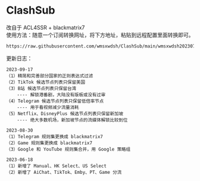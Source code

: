 # ClashSub

改自于 ACL4SSR + blackmatrix7
<br/>
使用方法：随意一个订阅转换网址，将下方地址，粘贴到远程配置里面转换即可。
<br/>
```bash
https://raw.githubusercontent.com/wmsxwdsh/ClashSub/main/wmsxwdsh20230715.ini

```

更新日志：
```text
2023-09-17
（1）精简和完善部分国家的正则表达式过滤
（2）TikTok 候选节点列表只保留美国
（3）B站 候选节点列表只保留台湾
    ---- 解锁港番剧，大陆没有版板或没有过审
（4）Telegram 候选节点列表只保留低倍率节点
    ---- 用于看视频减少流量消耗
（5）Netflix、DisneyPlus 候选节点列表只保留新加坡
    ---- 绝大多数机场，新加坡节点的流媒体解锁比较到位

2023-08-30
（1）Telegram 规则集更换成 blackmatrix7
（2）Game 规则集更换成 blackmatrix7
（3）Google 和 YouTube 规则集合并，用 Google 策略组

2023-06-18
（1）新增了 Manual、HK Select、US Select
（2）新增了 AiChat、TikTok、Emby、PT、Game 分流
```

